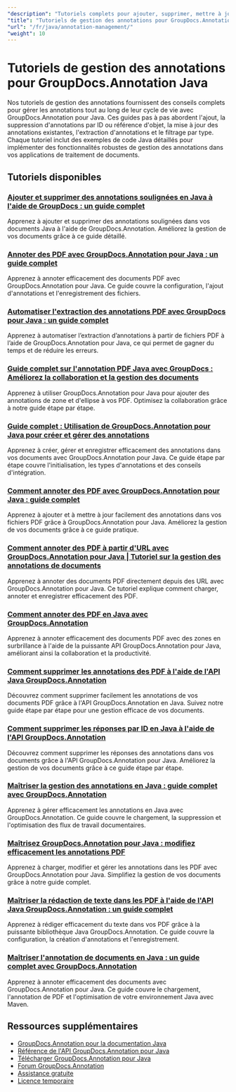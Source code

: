 ```yaml
---
"description": "Tutoriels complets pour ajouter, supprimer, mettre à jour et gérer les annotations dans les documents à l'aide de GroupDocs.Annotation pour Java."
"title": "Tutoriels de gestion des annotations pour GroupDocs.Annotation Java"
"url": "/fr/java/annotation-management/"
"weight": 10
---
```


# Tutoriels de gestion des annotations pour GroupDocs.Annotation Java

Nos tutoriels de gestion des annotations fournissent des conseils complets pour gérer les annotations tout au long de leur cycle de vie avec GroupDocs.Annotation pour Java. Ces guides pas à pas abordent l'ajout, la suppression d'annotations par ID ou référence d'objet, la mise à jour des annotations existantes, l'extraction d'annotations et le filtrage par type. Chaque tutoriel inclut des exemples de code Java détaillés pour implémenter des fonctionnalités robustes de gestion des annotations dans vos applications de traitement de documents.

## Tutoriels disponibles

### [Ajouter et supprimer des annotations soulignées en Java à l'aide de GroupDocs : un guide complet](./java-groupdocs-annotate-add-remove-underline/)
Apprenez à ajouter et supprimer des annotations soulignées dans vos documents Java à l'aide de GroupDocs.Annotation. Améliorez la gestion de vos documents grâce à ce guide détaillé.

### [Annoter des PDF avec GroupDocs.Annotation pour Java : un guide complet](./annotate-pdfs-groupdocs-annotation-java-guide/)
Apprenez à annoter efficacement des documents PDF avec GroupDocs.Annotation pour Java. Ce guide couvre la configuration, l'ajout d'annotations et l'enregistrement des fichiers.

### [Automatiser l'extraction des annotations PDF avec GroupDocs pour Java : un guide complet](./automate-pdf-annotation-extraction-groupdocs-java/)
Apprenez à automatiser l’extraction d’annotations à partir de fichiers PDF à l’aide de GroupDocs.Annotation pour Java, ce qui permet de gagner du temps et de réduire les erreurs.

### [Guide complet sur l'annotation PDF Java avec GroupDocs : Améliorez la collaboration et la gestion des documents](./java-pdf-annotation-groupdocs-guide/)
Apprenez à utiliser GroupDocs.Annotation pour Java pour ajouter des annotations de zone et d'ellipse à vos PDF. Optimisez la collaboration grâce à notre guide étape par étape.

### [Guide complet : Utilisation de GroupDocs.Annotation pour Java pour créer et gérer des annotations](./annotations-groupdocs-annotation-java-tutorial/)
Apprenez à créer, gérer et enregistrer efficacement des annotations dans vos documents avec GroupDocs.Annotation pour Java. Ce guide étape par étape couvre l'initialisation, les types d'annotations et des conseils d'intégration.

### [Comment annoter des PDF avec GroupDocs.Annotation pour Java : guide complet](./annotate-pdfs-groupdocs-annotation-java/)
Apprenez à ajouter et à mettre à jour facilement des annotations dans vos fichiers PDF grâce à GroupDocs.Annotation pour Java. Améliorez la gestion de vos documents grâce à ce guide pratique.

### [Comment annoter des PDF à partir d'URL avec GroupDocs.Annotation pour Java | Tutoriel sur la gestion des annotations de documents](./annotate-pdfs-from-urls-groupdocs-java/)
Apprenez à annoter des documents PDF directement depuis des URL avec GroupDocs.Annotation pour Java. Ce tutoriel explique comment charger, annoter et enregistrer efficacement des PDF.

### [Comment annoter des PDF en Java avec GroupDocs.Annotation](./java-pdf-annotation-groupdocs-java/)
Apprenez à annoter efficacement des documents PDF avec des zones en surbrillance à l'aide de la puissante API GroupDocs.Annotation pour Java, améliorant ainsi la collaboration et la productivité.

### [Comment supprimer les annotations des PDF à l'aide de l'API Java GroupDocs.Annotation](./groupdocs-annotation-java-remove-pdf-annotations/)
Découvrez comment supprimer facilement les annotations de vos documents PDF grâce à l'API GroupDocs.Annotation en Java. Suivez notre guide étape par étape pour une gestion efficace de vos documents.

### [Comment supprimer les réponses par ID en Java à l'aide de l'API GroupDocs.Annotation](./java-groupdocs-annotation-remove-replies-by-id/)
Découvrez comment supprimer les réponses des annotations dans vos documents grâce à l'API GroupDocs.Annotation pour Java. Améliorez la gestion de vos documents grâce à ce guide étape par étape.

### [Maîtriser la gestion des annotations en Java : guide complet avec GroupDocs.Annotation](./groupdocs-annotation-java-manage-documents/)
Apprenez à gérer efficacement les annotations en Java avec GroupDocs.Annotation. Ce guide couvre le chargement, la suppression et l'optimisation des flux de travail documentaires.

### [Maîtrisez GroupDocs.Annotation pour Java : modifiez efficacement les annotations PDF](./groupdocs-annotation-java-modify-pdf-annotations/)
Apprenez à charger, modifier et gérer les annotations dans les PDF avec GroupDocs.Annotation pour Java. Simplifiez la gestion de vos documents grâce à notre guide complet.

### [Maîtriser la rédaction de texte dans les PDF à l'aide de l'API Java GroupDocs.Annotation : un guide complet](./groupdocs-annotation-java-text-redaction-tutorial/)
Apprenez à rédiger efficacement du texte dans vos PDF grâce à la puissante bibliothèque Java GroupDocs.Annotation. Ce guide couvre la configuration, la création d'annotations et l'enregistrement.

### [Maîtriser l'annotation de documents en Java : un guide complet avec GroupDocs.Annotation](./mastering-document-annotation-groupdocs-java/)
Apprenez à annoter efficacement des documents avec GroupDocs.Annotation pour Java. Ce guide couvre le chargement, l'annotation de PDF et l'optimisation de votre environnement Java avec Maven.

## Ressources supplémentaires

- [GroupDocs.Annotation pour la documentation Java](https://docs.groupdocs.com/annotation/java/)
- [Référence de l'API GroupDocs.Annotation pour Java](https://reference.groupdocs.com/annotation/java/)
- [Télécharger GroupDocs.Annotation pour Java](https://releases.groupdocs.com/annotation/java/)
- [Forum GroupDocs.Annotation](https://forum.groupdocs.com/c/annotation)
- [Assistance gratuite](https://forum.groupdocs.com/)
- [Licence temporaire](https://purchase.groupdocs.com/temporary-license/)